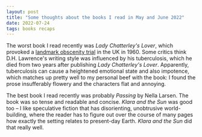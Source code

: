 ```yaml
---
layout: post
title: "Some thoughts about the books I read in May and June 2022"
date: 2022-07-24
tags: books recaps
---
```


The worst book I read recently was *Lady Chatterley's Lover*, which provoked a [landmark obscenity trial](https://en.wikipedia.org/wiki/R_v_Penguin_Books_Ltd) in the UK in 1960. Some critics think D.H. Lawrence's writing style was influenced by his tuberculosis, which he died from two years after publishing *Lady Chatterley's Lover*. Apparently, tuberculosis can cause a heightened emotional state and also impotence, which matches up pretty well to my personal beef with the book: I found the prose insufferably flowery and the characters flat and annoying.

The best book I read recently was probably *Passing* by Nella Larsen. The book was so tense and readable and concise. *Klara and the Sun* was good too – I like speculative fiction that has disorienting, unobtrusive world-building, where the reader has to figure out over the course of many pages how exactly the setting relates to present-day Earth. *Klara and the Sun* did that really well.

<script data-goatcounter="https://dlog.goatcounter.com/count"
        async src="//gc.zgo.at/count.js"></script>